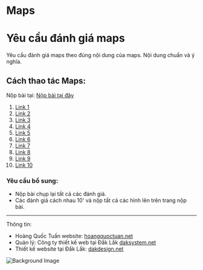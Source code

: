 # Maps
# Yêu cầu đánh giá maps

Yêu cầu đánh giá maps theo đúng nội dung của maps. Nội dung chuẩn và ý nghĩa.

## Cách thao tác Maps:

Nộp bài tại: [Nộp bài tại đây](https://hethongnopbai.dak.edu.vn/nopbai.html)

1. [Link 1](https://g.page/r/CS9tqSnlpz2oEAE/review)
2. [Link 2](https://g.page/r/CYTTGVjGEsSmEAE/review)
3. [Link 3](https://g.page/r/CZTsUaPjJuODEAE/review)
4. [Link 4](https://g.page/r/CWc90Fx3I_0FEAE/review)
5. [Link 5](https://g.page/r/CdsaTKejg4F9EAE/review)
6. [Link 6](https://g.page/r/CTKOUzVk5xMEEAE/review)
7. [Link 7](https://g.page/r/CbtG4-_V2AjBEAE/review)
8. [Link 8](https://g.page/r/CZen3kSDr3sHEAE/review)
9. [Link 9](https://g.page/r/CdzYy9dHlSAbEAE/review)
10. [Link 10](https://g.page/r/CcYZVe7RPmBAEAE/review)

### Yêu cầu bổ sung:
- Nộp bài chụp lại tất cả các đánh giá.
- Các đánh giá cách nhau 10' và nộp tất cả các hình lên trên trang nộp bài.

---

Thông tin:
- Hoàng Quốc Tuấn website: [hoangquoctuan.net](http://hoangquoctuan.net)
- Quản lý: Công ty thiết kế web tại Đắk Lắk [daksystem.net](http://daksystem.net)
- Thiết kế website tại Đắk Lắk: [dakdesign.net](http://dakdesign.net)

![Background Image](https://thietkewebdaklak.net/wp-content/uploads/2018/06/bg-home-edit-1.jpg)
